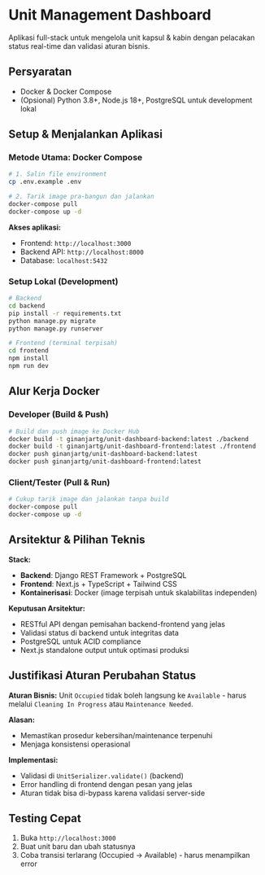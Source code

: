 # Unit Management Dashboard

Aplikasi full-stack untuk mengelola unit kapsul & kabin dengan pelacakan status real-time dan validasi aturan bisnis.

## Persyaratan
- Docker & Docker Compose
- (Opsional) Python 3.8+, Node.js 18+, PostgreSQL untuk development lokal

## Setup & Menjalankan Aplikasi

### Metode Utama: Docker Compose
```bash
# 1. Salin file environment
cp .env.example .env

# 2. Tarik image pra-bangun dan jalankan
docker-compose pull
docker-compose up -d
```

**Akses aplikasi:**
- Frontend: `http://localhost:3000`
- Backend API: `http://localhost:8000`
- Database: `localhost:5432`

### Setup Lokal (Development)
```bash
# Backend
cd backend
pip install -r requirements.txt
python manage.py migrate
python manage.py runserver
```

```bash
# Frontend (terminal terpisah)
cd frontend
npm install
npm run dev
```

## Alur Kerja Docker

### Developer (Build & Push)
```bash
# Build dan push image ke Docker Hub
docker build -t ginanjartg/unit-dashboard-backend:latest ./backend
docker build -t ginanjartg/unit-dashboard-frontend:latest ./frontend
docker push ginanjartg/unit-dashboard-backend:latest
docker push ginanjartg/unit-dashboard-frontend:latest
```

### Client/Tester (Pull & Run)
```bash
# Cukup tarik image dan jalankan tanpa build
docker-compose pull
docker-compose up -d
```

## Arsitektur & Pilihan Teknis

**Stack:**
- **Backend**: Django REST Framework + PostgreSQL
- **Frontend**: Next.js + TypeScript + Tailwind CSS
- **Kontainerisasi**: Docker (image terpisah untuk skalabilitas independen)

**Keputusan Arsitektur:**
- RESTful API dengan pemisahan backend-frontend yang jelas
- Validasi status di backend untuk integritas data
- PostgreSQL untuk ACID compliance
- Next.js standalone output untuk optimasi produksi

## Justifikasi Aturan Perubahan Status

**Aturan Bisnis:** Unit `Occupied` tidak boleh langsung ke `Available` - harus melalui `Cleaning In Progress` atau `Maintenance Needed`.

**Alasan:**
- Memastikan prosedur kebersihan/maintenance terpenuhi
- Menjaga konsistensi operasional

**Implementasi:**
- Validasi di `UnitSerializer.validate()` (backend)
- Error handling di frontend dengan pesan yang jelas
- Aturan tidak bisa di-bypass karena validasi server-side

## Testing Cepat
1. Buka `http://localhost:3000`
2. Buat unit baru dan ubah statusnya
3. Coba transisi terlarang (Occupied → Available) - harus menampilkan error
